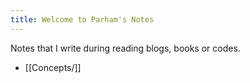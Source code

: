 ```yaml
---
title: Welcome to Parham's Notes
---
```


Notes that I write during reading blogs, books or codes.

- [[Concepts/]]
